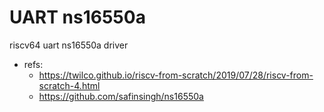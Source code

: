 # UART ns16550a

riscv64 uart ns16550a driver

- refs:
  - https://twilco.github.io/riscv-from-scratch/2019/07/28/riscv-from-scratch-4.html
  - https://github.com/safinsingh/ns16550a
